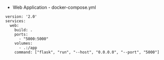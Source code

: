 * Web Application - docker-compose.yml
```
version: '2.0'
services:
  web:
    build: .
    ports:
      - "5000:5000"
    volumes:
      - .:/app
    command: ["flask", "run", "--host", "0.0.0.0", "--port", "5000"]
```